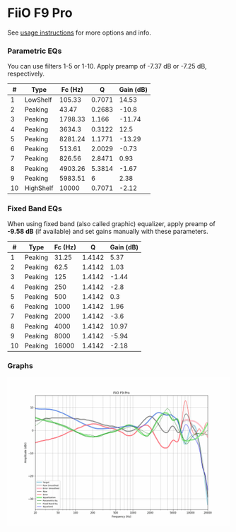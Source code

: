 # FiiO F9 Pro
See [usage instructions](https://github.com/jaakkopasanen/AutoEq#usage) for more options and info.

### Parametric EQs
You can use filters 1-5 or 1-10. Apply preamp of -7.37 dB or -7.25 dB, respectively.

|   # | Type      |   Fc (Hz) |      Q |   Gain (dB) |
|-----|-----------|-----------|--------|-------------|
|   1 | LowShelf  |    105.33 | 0.7071 |       14.53 |
|   2 | Peaking   |     43.47 | 0.2683 |      -10.8  |
|   3 | Peaking   |   1798.33 | 1.166  |      -11.74 |
|   4 | Peaking   |   3634.3  | 0.3122 |       12.5  |
|   5 | Peaking   |   8281.24 | 1.1771 |      -13.29 |
|   6 | Peaking   |    513.61 | 2.0029 |       -0.73 |
|   7 | Peaking   |    826.56 | 2.8471 |        0.93 |
|   8 | Peaking   |   4903.26 | 5.3814 |       -1.67 |
|   9 | Peaking   |   5983.51 | 6      |        2.38 |
|  10 | HighShelf |  10000    | 0.7071 |       -2.12 |

### Fixed Band EQs
When using fixed band (also called graphic) equalizer, apply preamp of **-9.58 dB** (if available) and set gains manually with these parameters.

|   # | Type    |   Fc (Hz) |      Q |   Gain (dB) |
|-----|---------|-----------|--------|-------------|
|   1 | Peaking |     31.25 | 1.4142 |        5.37 |
|   2 | Peaking |     62.5  | 1.4142 |        1.03 |
|   3 | Peaking |    125    | 1.4142 |       -1.44 |
|   4 | Peaking |    250    | 1.4142 |       -2.8  |
|   5 | Peaking |    500    | 1.4142 |        0.3  |
|   6 | Peaking |   1000    | 1.4142 |        1.96 |
|   7 | Peaking |   2000    | 1.4142 |       -3.6  |
|   8 | Peaking |   4000    | 1.4142 |       10.97 |
|   9 | Peaking |   8000    | 1.4142 |       -5.94 |
|  10 | Peaking |  16000    | 1.4142 |       -2.18 |

### Graphs
![](./FiiO%20F9%20Pro.png)
